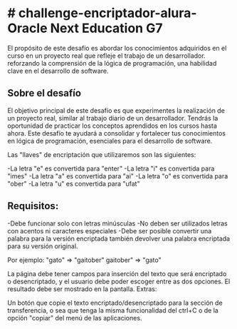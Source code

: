 <h1># challenge-encriptador-alura- Oracle Next Education G7 </h1>
El propósito de este desafío es abordar los conocimientos adquiridos en el curso en un proyecto real que refleje el trabajo de un desarrollador. 
reforzando la comprensión de la lógica de programación, una habilidad clave en el desarrollo de software.
<h2>Sobre el desafío</h2>
El objetivo principal de este desafío es que experimentes la realización de un proyecto real, similar al trabajo diario de un desarrollador. Tendrás la oportunidad de practicar los conceptos aprendidos en los cursos hasta ahora. Este desafío te ayudará a consolidar y fortalecer tus conocimientos en lógica de programación, esenciales para el desarrollo de software.

Las "llaves" de encriptación que utilizaremos son las siguientes:

-La letra "e" es convertida para "enter"
-La letra "i" es convertida para "imes"
-La letra "a" es convertida para "ai"
-La letra "o" es convertida para "ober"
-La letra "u" es convertida para "ufat"
<h2> Requisitos: </h2>

-Debe funcionar solo con letras minúsculas
-No deben ser utilizados letras con acentos ni caracteres especiales
-Debe ser posible convertir una palabra para la versión encriptada también devolver una palabra encriptada para su versión original.

Por ejemplo: "gato" => "gaitober" gaitober" => "gato"

La página debe tener campos para inserción del texto que será encriptado o desencriptado, y el usuario debe poder escoger entre as dos opciones. El resultado debe ser mostrado en la pantalla.
Extras:

Un botón que copie el texto encriptado/desencriptado para la sección de transferencia, o sea que tenga la misma funcionalidad del ctrl+C o de la opción "copiar" del menú de las aplicaciones.
